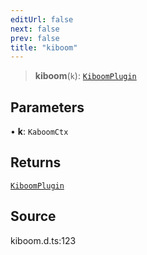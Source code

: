 ```yaml
---
editUrl: false
next: false
prev: false
title: "kiboom"
---
```


> **kiboom**(`k`): [`KiboomPlugin`](../interfaces/KiboomPlugin.md)

## Parameters

• **k**: `KaboomCtx`

## Returns

[`KiboomPlugin`](../interfaces/KiboomPlugin.md)

## Source

kiboom.d.ts:123
